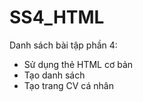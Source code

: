 # SS4_HTML
Danh sách bài tập phần 4:
- Sử dụng thẻ HTML cơ bản
- Tạo danh sách
- Tạo trang CV cá nhân